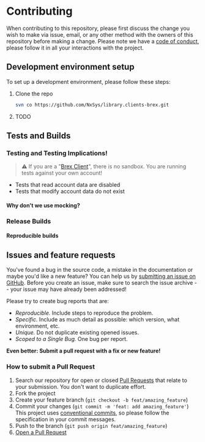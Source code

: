 # Contributing

When contributing to this repository, please first discuss the change you wish to make via issue, email, or any other method with the owners of this repository before making a change.
Please note we have a [code of conduct](CODE_OF_CONDUCT.md), please follow it in all your interactions with the project.

## Development environment setup


To set up a development environment, please follow these steps:

1. Clone the repo

   ```sh
   svn co https://github.com/NxSys/library.clients-brex.git
   ```

2. TODO

## Tests and Builds

### Testing and Testing Implications!
> ⚠️ If you are a "[Brex Client](https://developer.brex.com/docs/checklist/)", there is no sandbox. You are running tests against your own account!

* Tests that read account data are disabled
* Tests that modify account data do not exist

#### Why don't we use mocking?

### Release Builds

#### Reproducible builds


## Issues and feature requests

You've found a bug in the source code, a mistake in the documentation or maybe you'd like a new feature? You can help us by [submitting an issue on GitHub](https://github.com/NxSys/library.clients-brex/issues). Before you create an issue, make sure to search the issue archive -- your issue may have already been addressed!

Please try to create bug reports that are:

- _Reproducible._ Include steps to reproduce the problem.
- _Specific._ Include as much detail as possible: which version, what environment, etc.
- _Unique._ Do not duplicate existing opened issues.
- _Scoped to a Single Bug._ One bug per report.

**Even better: Submit a pull request with a fix or new feature!**

### How to submit a Pull Request

1. Search our repository for open or closed
   [Pull Requests](https://github.com/NxSys/library.clients-brex/pulls)
   that relate to your submission. You don't want to duplicate effort.
2. Fork the project
3. Create your feature branch (`git checkout -b feat/amazing_feature`)
4. Commit your changes (`git commit -m 'feat: add amazing_feature'`) This project uses [conventional commits](https://www.conventionalcommits.org), so please follow the specification in your commit messages.
5. Push to the branch (`git push origin feat/amazing_feature`)
6. [Open a Pull Request](https://github.com/NxSys/library.clients-brex/compare?expand=1)
